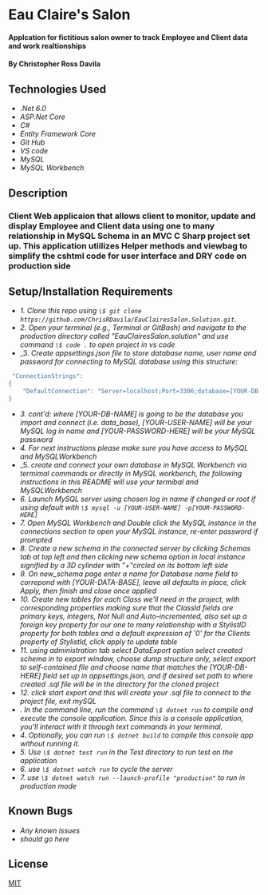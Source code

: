 # Eau Claire's Salon

#### Applcation for fictitious salon owner to track Employee and Client data and work realtionships

#### By Christopher Ross Davila

## Technologies Used

* _.Net 6.0_
* _ASP.Net Core_
* _C#_
* _Entity Framework Core_
* _Git Hub_
* _VS code_
* _MySQL_
* _MySQL Workbench_


## Description
### Client Web applicaion that allows client to monitor, update and display Employee and Client data using one to many relationship in MySQL Schema in an MVC C Sharp project set up. This application utiilizes Helper methods and viewbag to simplify the cshtml code for user interface and DRY code on production side

## Setup/Installation Requirements

* _1. Clone this repo using `\$ git clone https://github.com/ChrisRDavila/EauClairesSalon.Solution.git`._
* _2. Open your terminal (e.g., Terminal or GitBash) and navigate to the production directory called "EauClairesSalon.solution" and use command `\$ code .` to open project in vs code_
* _3. _Create appsettings.json file to store database name, user name and password for connecting to MySQL database using this structure:_
```cs
 "ConnectionStrings": 
{
    "DefaultConnection": "Server=localhost;Port=3306;database=[YOUR-DB-NAME];uid=[YOUR-USER-HERE];pwd=[YOUR-PASSWORD-HERE];"
}
```
* _3. cont'd: where [YOUR-DB-NAME] is going to be the database you import and connect (i.e. data_base), [YOUR-USER-NAME] will be your MySQL log in name and [YOUR-PASSWORD-HERE] will be your MySQL password_
* _4. For next instructions please make sure you have access to MySQL and MySQLWorkbench_
* _5. _create and connect your own database in MySQL Workbench via termimal commands or directly in MySQL workbench, the following instructions in this README will use your termibal and MySQLWorkbench_
* _6. Launch MySQL server using chosen log in name if changed or root if using default with `\$ mysql -u [YOUR-USER-NAME] -p[YOUR-PASSWORD-HERE] `_
* _7. Open MySQL Workbench and Double click the MySQL instance in the connections section to open your MySQL instance, re-enter password if prompted_
* _8. Create a new schema in the connected server by clicking Schemas tab at top left and then clicking new schema option in local instance signified by a 3D cylinder with "+"circled on its bottom left side_ 
* _9. On new_schema page enter a name for Database name field to correpond with [YOUR-DATA-BASE], leave all defaults in place, click Apply, then finish and close once applied_
* _10. Create new tables for each Class we'll need in the project, with corresponding properties making sure that the ClassId fields are primary keys, integers, Not Null and Auto-incremented, also set up a foreign key property for our one to many relationship with a StylistID property for both tables and a default expression of '0' for the Clients property of StylistId, click apply to update table_
* _11. using administration tab select DataExport option select created schema in to export window, choose dump structure only, select export to self-contained file and choose name that matches the [YOUR-DB-HERE] field set up in appsettings.json, and if desired set path to where created .sql file will be in the directory for the cloned project_
* _12. click start export and this will create your .sql file to connect to the project file, exit mySQL_
* _. In the command line, run the command `\$ dotnet run` to compile and execute the console application. Since this is a console application, you'll interact with it through text commands in your terminal._
* _4. Optionally, you can run `\$ dotnet build` to compile this console app without running it._
* _5. Use `\$ dotnet test run` in the Test directory to run test on the application_
* _6. use `\$ dotnet watch run` to cycle the server_
* _7. use `\$ dotnet watch run --launch-profile "production"` to run in production mode_


## Known Bugs

* _Any known issues_
* _should go here_

## License
[MIT](https://yourlicesnepage)